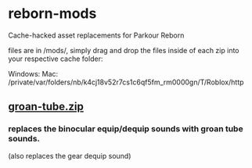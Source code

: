 # reborn-mods
Cache-hacked asset replacements for Parkour Reborn

files are in /mods/, simply drag and drop the files inside of each zip into your respective cache folder:

Windows: 
Mac: /private/var/folders/nb/k4cj18v52r7cs1c6qf5fm_rm0000gn/T/Roblox/http

## [groan-tube.zip](https://github.com/Rattticus/reborn-mods/blob/main/mods/groan-tube.zip)
### replaces the binocular equip/dequip sounds with groan tube sounds.
(also replaces the gear dequip sound)
```

```
